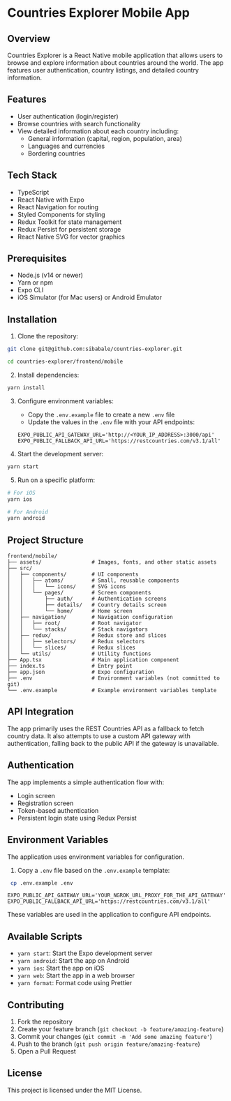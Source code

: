 # Countries Explorer Mobile App

## Overview

Countries Explorer is a React Native mobile application that allows users to browse and explore information about countries around the world. The app features user authentication, country listings, and detailed country information.

## Features

- User authentication (login/register)
- Browse countries with search functionality
- View detailed information about each country including:
  - General information (capital, region, population, area)
  - Languages and currencies
  - Bordering countries

## Tech Stack

- TypeScript
- React Native with Expo
- React Navigation for routing
- Styled Components for styling
- Redux Toolkit for state management
- Redux Persist for persistent storage
- React Native SVG for vector graphics

## Prerequisites

- Node.js (v14 or newer)
- Yarn or npm
- Expo CLI
- iOS Simulator (for Mac users) or Android Emulator

## Installation

1. Clone the repository:

```bash
git clone git@github.com:sibabale/countries-explorer.git

cd countries-explorer/frontend/mobile
```

2. Install dependencies:

```bash
yarn install
```

3. Configure environment variables:

   - Copy the `.env.example` file to create a new `.env` file
   - Update the values in the `.env` file with your API endpoints:

   ```
   EXPO_PUBLIC_API_GATEWAY_URL='http://<YOUR_IP_ADDRESS>:3000/api'
   EXPO_PUBLIC_FALLBACK_API_URL='https://restcountries.com/v3.1/all'
   ```

4. Start the development server:

```bash
yarn start
```

5. Run on a specific platform:

```bash
# For iOS
yarn ios

# For Android
yarn android
```

## Project Structure

```
frontend/mobile/
├── assets/                # Images, fonts, and other static assets
├── src/
│   ├── components/        # UI components
│   │   ├── atoms/         # Small, reusable components
│   │   │   └── icons/     # SVG icons
│   │   └── pages/         # Screen components
│   │       ├── auth/      # Authentication screens
│   │       ├── details/   # Country details screen
│   │       └── home/      # Home screen
│   ├── navigation/        # Navigation configuration
│   │   ├── root/          # Root navigator
│   │   └── stacks/        # Stack navigators
│   ├── redux/             # Redux store and slices
│   │   ├── selectors/     # Redux selectors
│   │   └── slices/        # Redux slices
│   └── utils/             # Utility functions
├── App.tsx                # Main application component
├── index.ts               # Entry point
├── app.json               # Expo configuration
├── .env                   # Environment variables (not committed to git)
└── .env.example           # Example environment variables template
```

## API Integration

The app primarily uses the REST Countries API as a fallback to fetch country data. It also attempts to use a custom API gateway with authentication, falling back to the public API if the gateway is unavailable.

## Authentication

The app implements a simple authentication flow with:

- Login screen
- Registration screen
- Token-based authentication
- Persistent login state using Redux Persist

## Environment Variables

The application uses environment variables for configuration.

1. Copy a `.env` file based on the `.env.example` template:

```bash
 cp .env.example .env
```

```
EXPO_PUBLIC_API_GATEWAY_URL='YOUR_NGROK_URL_PROXY_FOR_THE_API_GATEWAY'
EXPO_PUBLIC_FALLBACK_API_URL='https://restcountries.com/v3.1/all'
```

These variables are used in the application to configure API endpoints.

## Available Scripts

- `yarn start`: Start the Expo development server
- `yarn android`: Start the app on Android
- `yarn ios`: Start the app on iOS
- `yarn web`: Start the app in a web browser
- `yarn format`: Format code using Prettier

## Contributing

1. Fork the repository
2. Create your feature branch (`git checkout -b feature/amazing-feature`)
3. Commit your changes (`git commit -m 'Add some amazing feature'`)
4. Push to the branch (`git push origin feature/amazing-feature`)
5. Open a Pull Request

## License

This project is licensed under the MIT License.
